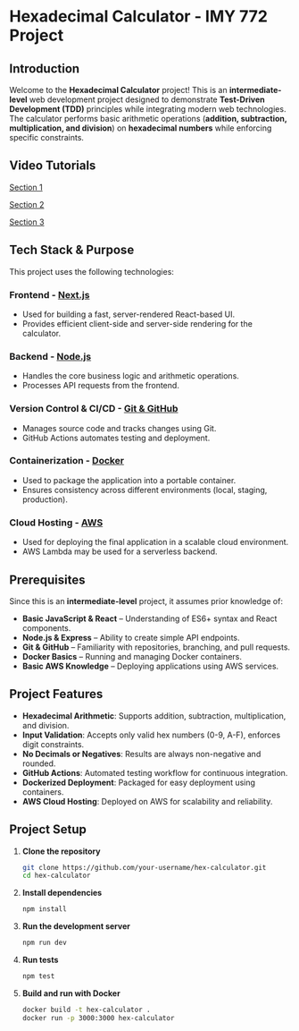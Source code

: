 # Hexadecimal Calculator - IMY 772 Project

## Introduction
Welcome to the **Hexadecimal Calculator** project! This is an **intermediate-level** web development project designed to demonstrate **Test-Driven Development (TDD)** principles while integrating modern web technologies. The calculator performs basic arithmetic operations (**addition, subtraction, multiplication, and division**) on **hexadecimal numbers** while enforcing specific constraints.

## Video Tutorials
[Section 1](https://drive.google.com/drive/folders/1C32EcgPppFXToJOTzdpxaVXCD6bJBE0_?usp=sharing)

[Section 2](https://drive.google.com/drive/folders/15fADwAkGbfougGiglFRqlO8YAdM0nDjV?usp=sharing)

[Section 3](https://drive.google.com/drive/folders/1bVkqqTwbaWvfZ1x4ily8YyWeNmjxudxK?usp=sharing)

## Tech Stack & Purpose
This project uses the following technologies:

### **Frontend** - [Next.js](https://nextjs.org/)
- Used for building a fast, server-rendered React-based UI.
- Provides efficient client-side and server-side rendering for the calculator.

### **Backend** - [Node.js](https://nodejs.org/)
- Handles the core business logic and arithmetic operations.
- Processes API requests from the frontend.

### **Version Control & CI/CD** - [Git & GitHub](https://github.com/)
- Manages source code and tracks changes using Git.
- GitHub Actions automates testing and deployment.

### **Containerization** - [Docker](https://www.docker.com/)
- Used to package the application into a portable container.
- Ensures consistency across different environments (local, staging, production).

### **Cloud Hosting** - [AWS](https://aws.amazon.com/)
- Used for deploying the final application in a scalable cloud environment.
- AWS Lambda may be used for a serverless backend.

## Prerequisites
Since this is an **intermediate-level** project, it assumes prior knowledge of:
- **Basic JavaScript & React** – Understanding of ES6+ syntax and React components.
- **Node.js & Express** – Ability to create simple API endpoints.
- **Git & GitHub** – Familiarity with repositories, branching, and pull requests.
- **Docker Basics** – Running and managing Docker containers.
- **Basic AWS Knowledge** – Deploying applications using AWS services.

## Project Features
- **Hexadecimal Arithmetic**: Supports addition, subtraction, multiplication, and division.
- **Input Validation**: Accepts only valid hex numbers (0-9, A-F), enforces digit constraints.
- **No Decimals or Negatives**: Results are always non-negative and rounded.
- **GitHub Actions**: Automated testing workflow for continuous integration.
- **Dockerized Deployment**: Packaged for easy deployment using containers.
- **AWS Cloud Hosting**: Deployed on AWS for scalability and reliability.

## Project Setup
1. **Clone the repository**
   ```sh
   git clone https://github.com/your-username/hex-calculator.git
   cd hex-calculator
   ```

2. **Install dependencies**
   ```sh
   npm install
   ```

3. **Run the development server**
   ```sh
   npm run dev
   ```

4. **Run tests**
   ```sh
   npm test
   ```

5. **Build and run with Docker**
   ```sh
   docker build -t hex-calculator .
   docker run -p 3000:3000 hex-calculator
   ```

